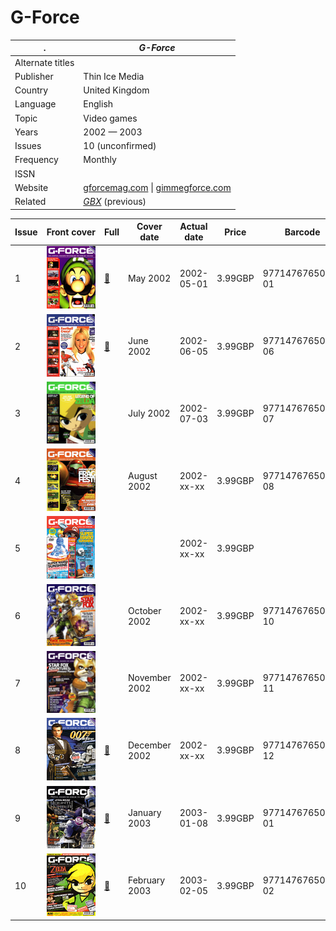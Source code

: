 # G-Force

. | _G-Force_
--- | ---
Alternate titles | 
Publisher | Thin Ice Media
Country | United Kingdom
Language | English
Topic | Video games
Years | 2002 &mdash; 2003
Issues | 10 (unconfirmed)
Frequency | Monthly
ISSN | 
Website | [gforcemag.com][web] &vert; [gimmegforce.com][web2]
Related | _[GBX](GBX.md)_ (previous)

Issue | Front&nbsp;cover | Full | Cover date | Actual date | Price | Barcode | Extras
----- | ---------------- | ---- | ---------- | ----------- | ----- | ------- | ------
1|![1](gforce/01.png)|[🔗][1]|May 2002|2002-05-01|3.99GBP|9771476765007-01|DVD
2|![2](gforce/02.png)|[🔗][2]|June 2002|2002-06-05|3.99GBP|9771476765021-06|DVD
3|![3](gforce/03.png)||July 2002|2002-07-03|3.99GBP|9771476765021-07|DVD
4|![4](gforce/04.png)||August 2002|2002-xx-xx|3.99GBP|9771476765007-08|DVD
5|![5](gforce/05.png)|||2002-xx-xx|3.99GBP||DVD
6|![6](gforce/06.png)||October 2002|2002-xx-xx|3.99GBP|9771476765007-10|DVD
7|![7](gforce/07.png)||November 2002|2002-xx-xx|3.99GBP|9771476765007-11|DVD
8|![8](gforce/08.png)|[🔗][8]|December 2002|2002-xx-xx|3.99GBP|9771476765007-12|DVD
9|![9](gforce/09.png)|[🔗][9]|January 2003|2003-01-08|3.99GBP|9771476765007-01|DVD
10|![10](gforce/10.png)|[🔗][10]|February 2003|2003-02-05|3.99GBP|9771476765007-02|DVD

[1]: https://archive.org/details/g-force-1-may-2002
[2]: https://archive.org/details/g-force-2-june-2002

[8]: https://archive.org/details/g-force-8-december-2002
[9]: https://archive.org/details/g-force-09
[10]: https://archive.org/details/g-force-10-february-2003

[web]: https://web.archive.org/web/20020611082637/http://www.gforcemag.com/
[web2]: https://web.archive.org/web/20020929053526/http://www.gimmegforce.com/
